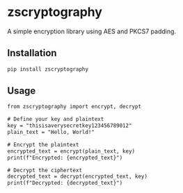 # zscryptography

A simple encryption library using AES and PKCS7 padding.

## Installation

```bash
pip install zscryptography
```
## Usage
```xml
from zscryptography import encrypt, decrypt

# Define your key and plaintext
key = "thisisaverysecretkey123456789012"
plain_text = "Hello, World!"

# Encrypt the plaintext
encrypted_text = encrypt(plain_text, key)
print(f"Encrypted: {encrypted_text}")

# Decrypt the ciphertext
decrypted_text = decrypt(encrypted_text, key)
print(f"Decrypted: {decrypted_text}")
```